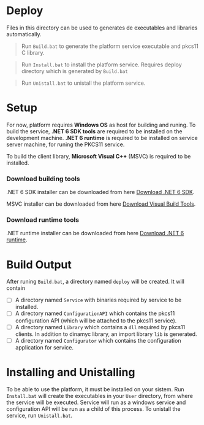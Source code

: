 # Deploy
Files in this directory can be used to generates de executables and libraries automatically. 

>Run `Build.bat` to generate the platform service executable and pkcs11 C library.

>Run `Install.bat` to install the platform service. Requires deploy directory which is generated by  `Build.bat` 

>Run `Unistall.bat` to unistall the platform service.

# Setup
For now, platform requires **Windows OS** as host for building and runing. To build the  service, **.NET 6 SDK tools** are required to be installed on the development machine. **.NET 6 runtime** is required to be installed on service server machine, for runing the PKCS11 service.

To build the client library, **Microsoft Visual C++** (MSVC) is required to be installed.

### Download building tools
.NET 6 SDK installer can be downloaded from here   [Download .NET 6 SDK](https://dotnet.microsoft.com/download/dotnet/6.0).

MSVC installer can be downloaded from here [Download Visual Build Tools](https://visualstudio.microsoft.com/thank-you-downloading-visual-studio/?sku=BuildTools&rel=16).

### Download runtime tools
.NET runtime installer can be downloaded from here [Download .NET 6 runtime](https://dotnet.microsoft.com/download/dotnet/6.0).

# Build Output
After runing `Build.bat`, a directory named `deploy` will be created. It will contain

 - [ ] A directory named `Service` with binaries required by service to be installed.
 - [ ] A directory named `ConfigurationAPI` which contains the pkcs11 configuration API (which will be attached to the pkcs11 service).
 - [ ] A directory named `Library` which contains a  `dll` required by pkcs11 clients. In addition to dinamyc library, an import library `lib` is generated.
 - [ ] A directory named `Configurator` which contains the configuration application for service.
 
# Installing and Unistalling
To be able to use the platform, it must be installed on your sistem. Run `Install.bat` will create the executables in your `User` directory, from where the service will be executed.
Service will run as a windows service and configuration API will be run as a child of this process. 
To unistall the service, run `Unistall.bat`. 